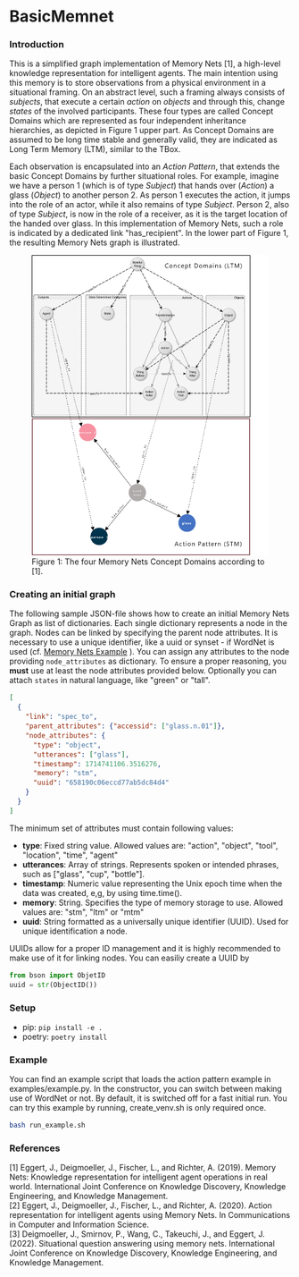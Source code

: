 # BasicMemnet

### Introduction

This is a simplified graph implementation of Memory Nets [1], a high-level knowledge representation for intelligent 
agents. The main intention using this memory is to store observations from a physical environment in a situational 
framing. On an abstract level, such a framing always consists of _subjects_, that execute a certain _action_ on 
_objects_ and through this, change _states_ of the involved participants. These four types are called Concept 
Domains which are represented as four independent inheritance hierarchies, as depicted in Figure 1 upper part. As 
Concept Domains are assumed to be long time stable and generally valid, they are indicated as Long Term Memory (LTM),
similar to the TBox.

Each observation is encapsulated into an _Action Pattern_, that extends the basic Concept Domains by further situational 
roles. For example, imagine we have a person 1 (which is of type _Subject_) that hands over (_Action_) a glass (_Object_) to 
another person 2. As person 1 executes the action, it jumps into the role of an actor, while 
it also remains of type _Subject_. Person 2, also of type _Subject_, is now in the role of a receiver, as it is the target 
location of the handed over glass. In this implementation of Memory Nets, such a role is indicated by a dedicated link 
"has_recipient". In the lower part of Figure 1, the resulting Memory Nets graph is illustrated.

<figure>
    <img src="data/memnet.png" alt="Memory Nets Concept Domains" style="width:800px;">
    <figcaption>Figure 1: The four Memory Nets Concept Domains according to [1].</figcaption>
</figure>

### Creating an initial graph

The following sample JSON-file shows how to create an initial Memory Nets Graph as list of dictionaries. Each single dictionary represents
a node in the graph. Nodes can be linked by specifying the parent node attributes. It is necessary to use a unique identifier,
like a uuid or synset - if WordNet is used (cf. [Memory Nets Example](https://github.com/HRI-EU/BasicMemnet/blob/master/examples/example.py#L42)
). You can assign any attributes to the node providing ```node_attributes``` as dictionary.
To ensure a proper reasoning, you **must** use at least the node attributes provided below. Optionally you can attach ```states```
in natural language, like "green" or "tall". 

```json
[
  {
    "link": "spec_to",
    "parent_attributes": {"accessid": ["glass.n.01"]},
    "node_attributes": {
      "type": "object",
      "utterances": ["glass"],
      "timestamp": 1714741106.3516276,
      "memory": "stm",
      "uuid": "658190c06eccd77ab5dc84d4"
    }
  }
]
```

The minimum set of attributes must contain following values:


- **type**: Fixed string value. Allowed values are: "action", "object", "tool", "location", "time", "agent"
- **utterances**: Array of strings. Represents spoken or intended phrases, such as ["glass", "cup", "bottle"]. 
- **timestamp**: Numeric value representing the Unix epoch time when the data was created, e,g, by using time.time().
- **memory**: String. Specifies the type of memory storage to use. Allowed values are: "stm", "ltm" or "mtm"
- **uuid**: String formatted as a universally unique identifier (UUID). Used for unique identification a node.


UUIDs allow for a proper ID management and it is highly recommended to make use of it for linking nodes. You can easiliy create a UUID by 

```python 
from bson import ObjetID
uuid = str(ObjectID())
``` 

### Setup
* pip: `pip install -e .`
* poetry: `poetry install`

### Example

You can find an example script that loads the action pattern example in examples/example.py. In the constructor, you 
can switch between making use of WordNet or not. By default, it is switched off for a fast initial run. 
You can try this example by running, create_venv.sh is only required once. 

```bash
bash run_example.sh
```

### References
[1] Eggert, J., Deigmoeller, J., Fischer, L., and Richter, A. (2019). Memory Nets: Knowledge representation
for intelligent agent operations in real world. International Joint Conference on Knowledge Discovery, Knowledge 
Engineering, and Knowledge Management. \
[2] Eggert, J., Deigmoeller, J., Fischer, L., and Richter, A. (2020). Action representation for intelligent agents
using Memory Nets. In Communications in Computer and Information Science. \
[3] Deigmoeller, J., Smirnov, P., Wang, C., Takeuchi, J., and Eggert, J. (2022). Situational question answering using 
memory nets. International Joint Conference on Knowledge Discovery, Knowledge Engineering, and Knowledge Management.
